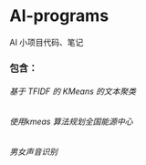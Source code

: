# AI-programs
AI 小项目代码、笔记

### 包含：
###### 基于 TFIDF 的 KMeans 的文本聚类
###### 使用kmeas 算法规划全国能源中心
###### 男女声音识别

